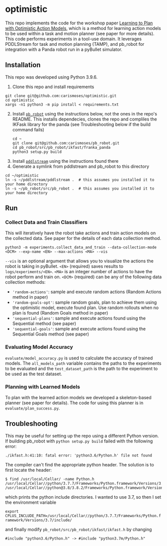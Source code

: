 # optimistic

This repo implements the code for the workshop paper [Learning to Plan with Optimistic Action Models](http://people.csail.mit.edu/cmm386/publications/ICRA_WS2022_final.pdf), which is a method for learning action models to be used within a task and motion planner (see paper for more details). This code performs experiments in a tool-use domain. It leverages PDDLStream for task and motion planning (TAMP), and pb_robot for integration with a Panda robot run in a pyBullet simulator.

## Installation

This repo was developed using Python 3.9.6.

1. Clone this repo and install requirements
```
git clone git@github.com:carismoses/optimistic.git
cd optimistic
xargs -n1 python3 -m pip install < requirements.txt
```
2. Install [`pb_robot`](https://github.com/carismoses/pb_robot) using the instructions below, not the ones in the repo's README.
This installs dependecies, clones the repo and compliles the IKFask library for the panda (see Troubleshooting below if the build command fails)
   ```
   cd ~
   git clone git@github.com:carismoses/pb_robot.git
   cd pb_robot/src/pb_robot/ikfast/franka_panda
   python3 setup.py build
   ```
3. Install [`pddlstream`](https://github.com/carismoses/pddlstream)  using the instructions found there
4. Generate a symlink from pddlstream and pb_robot to this directory
```
cd ~/optimistic
ln -s ~/pddlstream/pddlstream .  # this assumes you installed it to your home directory
ln -s ~/pb_robot/src/pb_robot .  # this assumes you installed it to your home directory
```

## Run

### Collect Data and Train Classifiers ###
This will iteratively have the robot take actions and train action models on the collected data. See paper for the details of each data collection method.
```
python3 -m experiments.collect_data_and_train --data-collection-mode <DCM> --exp-name <EN> --max-actions <MA> --vis
```

```--vis``` is an optional argument that allows you to visualize the actions the robot is taking in pyBullet.
```<EN>``` (required) saves results to ```logs/experiments/<EN>```.
```<MA>``` is an integer number of actions to have the robot perform and train on.
```<DCM>``` (required) can be any of the following data collection methods:

- ```'random-actions'```: sample and execute random actions (Random Actions method in paper)  
- ```'random-goals-opt'```: sample random goals, plan to achieve them using the optimistic model, execute found plan. Use random rollouts when no plan is found (Random Goals method in paper)
- ```'sequential-plans'```: sample and execute actions found using the Sequential method (see paper)
- ```'sequential-goals'```: sample and execute actions found using the Sequential Goals method (see paper)

### Evaluating Model Accuracy ###

```evaluate/model_accuracy.py``` is used to calculate the accuracy of trained models. The ```all_models_path``` variable contains the paths to the experiments to be evaluated and the ```test_dataset_path``` is the path to the experiment to be used as the test dataset.

### Planning with Learned Models ###

To plan with the learned action models we developed a skeleton-based planner (see paper for details). The code for using this planner is in ```evaluate/plan_success.py```.

## Troubleshooting

This may be useful for setting up the repo using a different Python version. If building
pb_robot with `python setup.py build` failed with the following error:

```./ikfast.h:41:10: fatal error: 'python3.6/Python.h' file not found```

The compiler can't find the appropriate python header. The solution is to first locate the header:

```
$ find /usr/local/Cellar/ -name Python.h
/usr/local/Cellar//python/3.7.7/Frameworks/Python.framework/Versions/3.7/include/python3.7m/Python.h
/usr/local/Cellar//python@3.8/3.8.2/Frameworks/Python.framework/Versions/3.8/include/python3.8/Python.h
```

which prints the python include directories. I wanted to use 3.7, so then I set the environment variable

```export CPLUS_INCLUDE_PATH=/usr/local/Cellar//python/3.7.7/Frameworks/Python.framework/Versions/3.7/include/```

and finally modify `pb_robot/src/pb_robot/ikfast/ikfast.h` by changing

```
#include "python3.6/Python.h" -> #include "python3.7m/Python.h"
```

